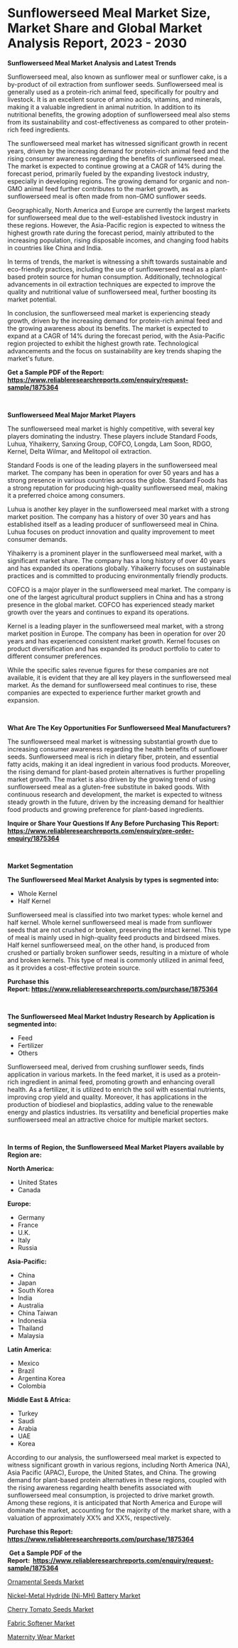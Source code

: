 <p><h1>Sunflowerseed Meal Market Size, Market Share and Global Market Analysis Report, 2023 - 2030</h1></p><p><strong>Sunflowerseed Meal Market Analysis and Latest Trends</strong></p>
<p><p>Sunflowerseed meal, also known as sunflower meal or sunflower cake, is a by-product of oil extraction from sunflower seeds. Sunflowerseed meal is generally used as a protein-rich animal feed, specifically for poultry and livestock. It is an excellent source of amino acids, vitamins, and minerals, making it a valuable ingredient in animal nutrition. In addition to its nutritional benefits, the growing adoption of sunflowerseed meal also stems from its sustainability and cost-effectiveness as compared to other protein-rich feed ingredients.</p><p>The sunflowerseed meal market has witnessed significant growth in recent years, driven by the increasing demand for protein-rich animal feed and the rising consumer awareness regarding the benefits of sunflowerseed meal. The market is expected to continue growing at a CAGR of 14% during the forecast period, primarily fueled by the expanding livestock industry, especially in developing regions. The growing demand for organic and non-GMO animal feed further contributes to the market growth, as sunflowerseed meal is often made from non-GMO sunflower seeds.</p><p>Geographically, North America and Europe are currently the largest markets for sunflowerseed meal due to the well-established livestock industry in these regions. However, the Asia-Pacific region is expected to witness the highest growth rate during the forecast period, mainly attributed to the increasing population, rising disposable incomes, and changing food habits in countries like China and India.</p><p>In terms of trends, the market is witnessing a shift towards sustainable and eco-friendly practices, including the use of sunflowerseed meal as a plant-based protein source for human consumption. Additionally, technological advancements in oil extraction techniques are expected to improve the quality and nutritional value of sunflowerseed meal, further boosting its market potential.</p><p>In conclusion, the sunflowerseed meal market is experiencing steady growth, driven by the increasing demand for protein-rich animal feed and the growing awareness about its benefits. The market is expected to expand at a CAGR of 14% during the forecast period, with the Asia-Pacific region projected to exhibit the highest growth rate. Technological advancements and the focus on sustainability are key trends shaping the market's future.</p></p>
<p><strong>Get a Sample PDF of the Report:&nbsp; <a href="https://www.reliableresearchreports.com/enquiry/request-sample/1875364">https://www.reliableresearchreports.com/enquiry/request-sample/1875364</a></strong></p>
<p>&nbsp;</p>
<p><strong>Sunflowerseed Meal Major Market Players</strong></p>
<p><p>The sunflowerseed meal market is highly competitive, with several key players dominating the industry. These players include Standard Foods, Luhua, Yihaikerry, Sanxing Group, COFCO, Longda, Lam Soon, RDGO, Kernel, Delta Wilmar, and Melitopol oil extraction.</p><p>Standard Foods is one of the leading players in the sunflowerseed meal market. The company has been in operation for over 50 years and has a strong presence in various countries across the globe. Standard Foods has a strong reputation for producing high-quality sunflowerseed meal, making it a preferred choice among consumers.</p><p>Luhua is another key player in the sunflowerseed meal market with a strong market position. The company has a history of over 30 years and has established itself as a leading producer of sunflowerseed meal in China. Luhua focuses on product innovation and quality improvement to meet consumer demands.</p><p>Yihaikerry is a prominent player in the sunflowerseed meal market, with a significant market share. The company has a long history of over 40 years and has expanded its operations globally. Yihaikerry focuses on sustainable practices and is committed to producing environmentally friendly products.</p><p>COFCO is a major player in the sunflowerseed meal market. The company is one of the largest agricultural product suppliers in China and has a strong presence in the global market. COFCO has experienced steady market growth over the years and continues to expand its operations.</p><p>Kernel is a leading player in the sunflowerseed meal market, with a strong market position in Europe. The company has been in operation for over 20 years and has experienced consistent market growth. Kernel focuses on product diversification and has expanded its product portfolio to cater to different consumer preferences.</p><p>While the specific sales revenue figures for these companies are not available, it is evident that they are all key players in the sunflowerseed meal market. As the demand for sunflowerseed meal continues to rise, these companies are expected to experience further market growth and expansion.</p></p>
<p>&nbsp;</p>
<p><strong>What Are The Key Opportunities For Sunflowerseed Meal Manufacturers?</strong></p>
<p><p>The sunflowerseed meal market is witnessing substantial growth due to increasing consumer awareness regarding the health benefits of sunflower seeds. Sunflowerseed meal is rich in dietary fiber, protein, and essential fatty acids, making it an ideal ingredient in various food products. Moreover, the rising demand for plant-based protein alternatives is further propelling market growth. The market is also driven by the growing trend of using sunflowerseed meal as a gluten-free substitute in baked goods. With continuous research and development, the market is expected to witness steady growth in the future, driven by the increasing demand for healthier food products and growing preference for plant-based ingredients.</p></p>
<p><strong>Inquire or Share Your Questions If Any Before Purchasing This Report: <a href="https://www.reliableresearchreports.com/enquiry/pre-order-enquiry/1875364">https://www.reliableresearchreports.com/enquiry/pre-order-enquiry/1875364</a></strong></p>
<p>&nbsp;</p>
<p><strong>Market Segmentation</strong></p>
<p><strong>The Sunflowerseed Meal Market Analysis by types is segmented into:</strong></p>
<p><ul><li>Whole Kernel</li><li>Half Kernel</li></ul></p>
<p><p>Sunflowerseed meal is classified into two market types: whole kernel and half kernel. Whole kernel sunflowerseed meal is made from sunflower seeds that are not crushed or broken, preserving the intact kernel. This type of meal is mainly used in high-quality feed products and birdseed mixes. Half kernel sunflowerseed meal, on the other hand, is produced from crushed or partially broken sunflower seeds, resulting in a mixture of whole and broken kernels. This type of meal is commonly utilized in animal feed, as it provides a cost-effective protein source.</p></p>
<p><strong>Purchase this Report:&nbsp;<a href="https://www.reliableresearchreports.com/purchase/1875364">https://www.reliableresearchreports.com/purchase/1875364</a></strong></p>
<p>&nbsp;</p>
<p><strong>The Sunflowerseed Meal Market Industry Research by Application is segmented into:</strong></p>
<p><ul><li>Feed</li><li>Fertilizer</li><li>Others</li></ul></p>
<p><p>Sunflowerseed meal, derived from crushing sunflower seeds, finds application in various markets. In the feed market, it is used as a protein-rich ingredient in animal feed, promoting growth and enhancing overall health. As a fertilizer, it is utilized to enrich the soil with essential nutrients, improving crop yield and quality. Moreover, it has applications in the production of biodiesel and bioplastics, adding value to the renewable energy and plastics industries. Its versatility and beneficial properties make sunflowerseed meal an attractive choice for multiple market sectors.</p></p>
<p>&nbsp;</p>
<p><strong>In terms of Region, the Sunflowerseed Meal Market Players available by Region are:</strong></p>
<p>
    <p> <strong> North America: </strong>
        <ul>
            <li>United States</li>
            <li>Canada</li>
        </ul>
        </p> 
    <p> <strong> Europe: </strong>
        <ul>
            <li>Germany</li>
            <li>France</li>
            <li>U.K.</li>
            <li>Italy</li>
            <li>Russia</li>
        </ul>
        </p> 
    <p> <strong> Asia-Pacific: </strong>
        <ul>
            <li>China</li>
            <li>Japan</li>
            <li>South Korea</li>
            <li>India</li>
            <li>Australia</li>
            <li>China Taiwan</li>
            <li>Indonesia</li>
            <li>Thailand</li>
            <li>Malaysia</li>
        </ul>
        </p> 
    <p> <strong> Latin America: </strong>
        <ul>
            <li>Mexico</li>
            <li>Brazil</li>
            <li>Argentina Korea</li>
            <li>Colombia</li>
        </ul>
        </p> 
    <p> <strong> Middle East & Africa: </strong>
        <ul>
            <li>Turkey</li>
            <li>Saudi</li>
            <li>Arabia</li>
            <li>UAE</li>
            <li>Korea</li>
        </ul>
    </p>
    </p>
<p><p>According to our analysis, the sunflowerseed meal market is expected to witness significant growth in various regions, including North America (NA), Asia Pacific (APAC), Europe, the United States, and China. The growing demand for plant-based protein alternatives in these regions, coupled with the rising awareness regarding health benefits associated with sunflowerseed meal consumption, is projected to drive market growth. Among these regions, it is anticipated that North America and Europe will dominate the market, accounting for the majority of the market share, with a valuation of approximately XX% and XX%, respectively.</p></p>
<p><strong>Purchase this Report: <a href="https://www.reliableresearchreports.com/purchase/1875364">https://www.reliableresearchreports.com/purchase/1875364</a></strong></p>
<p>&nbsp;<strong>Get a Sample PDF of the Report:&nbsp;&nbsp;<a href="https://www.reliableresearchreports.com/enquiry/request-sample/1875364">https://www.reliableresearchreports.com/enquiry/request-sample/1875364</a></strong></p>
<p><strong></strong></p>
<p><p><a href="https://github.com/rahu1501/Market-Research-Report-List-1/blob/main/ornamental-seeds-market.md">Ornamental Seeds Market</a></p><p><a href="https://www.linkedin.com/pulse/nickel-metal-hydride-ni-mh-battery-market-research-report-mbrge/">Nickel-Metal Hydride (Ni-MH) Battery Market</a></p><p><a href="https://github.com/rahu1503/Market-Research-Report-List-1/blob/main/cherry-tomato-seeds-market.md">Cherry Tomato Seeds Market</a></p><p><a href="https://medium.com/@josephweaver29/fabric-softener-market-size-and-market-trends-complete-industry-overview-2023-to-2030-51f79ac538e1">Fabric Softener Market</a></p><p><a href="https://medium.com/@frankpeters35/maternity-wear-market-insights-into-market-cagr-market-trends-and-growth-strategies-92cf6a833688">Maternity Wear Market</a></p></p>
